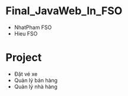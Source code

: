 # Final_JavaWeb_In_FSO
- NhatPham FSO
- Hieu FSO

# Project
- Đặt vé xe
- Quản lý bán hàng
- Quản lý nhà hàng
